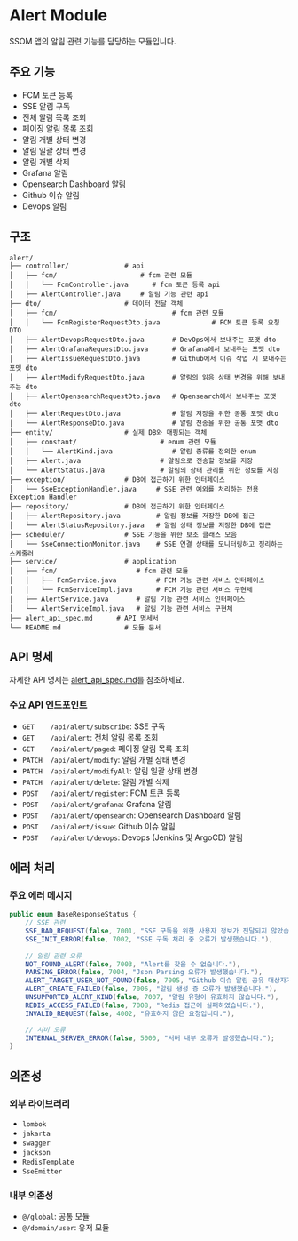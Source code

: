 # Alert Module

SSOM 앱의 알림 관련 기능를 담당하는 모듈입니다.

## 주요 기능

- FCM 토큰 등록
- SSE 알림 구독
- 전체 알림 목록 조회
- 페이징 알림 목록 조회
- 알림 개별 상태 변경
- 알림 일괄 상태 변경
- 알림 개별 삭제
- Grafana 알림
- Opensearch Dashboard 알림
- Github 이슈 알림
- Devops 알림

## 구조

```
alert/
├── controller/              # api
│   ├── fcm/                     # fcm 관련 모듈
│   │   └── FcmController.java      # fcm 토큰 등록 api
│   ├── AlertController.java     # 알림 기능 관련 api
├── dto/                     # 데이터 전달 객체
│   ├── fcm/                             # fcm 관련 모듈
│   │   └── FcmRegisterRequestDto.java             # FCM 토큰 등록 요청 DTO
│   ├── AlertDevopsRequestDto.java       # DevOps에서 보내주는 포맷 dto
│   ├── AlertGrafanaRequestDto.java      # Grafana에서 보내주는 포맷 dto
│   ├── AlertIssueRequestDto.java        # Github에서 이슈 작업 시 보내주는 포맷 dto
│   ├── AlertModifyRequestDto.java       # 알림의 읽음 상태 변경을 위해 보내주는 dto
│   ├── AlertOpensearchRequestDto.java   # Opensearch에서 보내주는 포맷 dto
│   ├── AlertRequestDto.java             # 알림 저장을 위한 공통 포맷 dto
│   └── AlertResponseDto.java            # 알림 전송을 위한 공통 포맷 dto
├── entity/                  # 실제 DB와 매핑되는 객체
│   ├── constant/                     # enum 관련 모듈
│   │   └── AlertKind.java               # 알림 종류를 정의한 enum
│   ├── Alert.java                    # 알림으로 전송할 정보를 저장
│   └── AlertStatus.java              # 알림의 상태 관리를 위한 정보를 저장
├── exception/               # DB에 접근하기 위한 인터페이스
│   └── SseExceptionHandler.java     # SSE 관련 예외를 처리하는 전용 Exception Handler
├── repository/              # DB에 접근하기 위한 인터페이스
│   ├── AlertRepository.java         # 알림 정보를 저장한 DB에 접근
│   └── AlertStatusRepository.java   # 알림 상태 정보를 저장한 DB에 접근
├── scheduler/               # SSE 기능을 위한 보조 클래스 모음
│   └── SseConnectionMonitor.java    # SSE 연결 상태를 모니터링하고 정리하는 스케줄러
├── service/                 # application
│   ├── fcm/                    # fcm 관련 모듈
│   │   ├── FcmService.java          # FCM 기능 관련 서비스 인터페이스
│   │   └── FcmServiceImpl.java      # FCM 기능 관련 서비스 구현체
│   ├── AlertService.java       # 알림 기능 관련 서비스 인터페이스
│   └── AlertServiceImpl.java   # 알림 기능 관련 서비스 구현체
├── alert_api_spec.md      # API 명세서
└── README.md                # 모듈 문서
```

## API 명세

자세한 API 명세는 [alert_api_spec.md](./alert_api_spec.md)를 참조하세요.

### 주요 API 엔드포인트

- `GET    /api/alert/subscribe`: SSE 구독
- `GET    /api/alert`: 전체 알림 목록 조회
- `GET    /api/alert/paged`: 페이징 알림 목록 조회
- `PATCH  /api/alert/modify`: 알림 개별 상태 변경
- `PATCH  /api/alert/modifyAll`: 알림 일괄 상태 변경
- `PATCH  /api/alert/delete`: 알림 개별 삭제
- `POST   /api/alert/register`: FCM 토큰 등록
- `POST   /api/alert/grafana`: Grafana 알림
- `POST   /api/alert/opensearch`: Opensearch Dashboard 알림
- `POST   /api/alert/issue`: Github 이슈 알림
- `POST   /api/alert/devops`: Devops (Jenkins 및 ArgoCD) 알림

## 에러 처리

### 주요 에러 메시지
```java
public enum BaseResponseStatus {
    // SSE 관련
    SSE_BAD_REQUEST(false, 7001, "SSE 구독을 위한 사용자 정보가 전달되지 않았습니다."),
    SSE_INIT_ERROR(false, 7002, "SSE 구독 처리 중 오류가 발생했습니다."),
    
    // 알림 관련 오류
    NOT_FOUND_ALERT(false, 7003, "Alert를 찾을 수 없습니다."),
    PARSING_ERROR(false, 7004, "Json Parsing 오류가 발생했습니다."),
    ALERT_TARGET_USER_NOT_FOUND(false, 7005, "Github 이슈 알림 공유 대상자가 조회되지 않습니다."),
    ALERT_CREATE_FAILED(false, 7006, "알림 생성 중 오류가 발생했습니다."),
    UNSUPPORTED_ALERT_KIND(false, 7007, "알림 유형이 유효하지 않습니다."),
    REDIS_ACCESS_FAILED(false, 7008, "Redis 접근에 실패하였습니다."),
    INVALID_REQUEST(false, 4002, "유효하지 않은 요청입니다."),

    // 서버 오류
    INTERNAL_SERVER_ERROR(false, 5000, "서버 내부 오류가 발생했습니다.");
}
```

## 의존성

### 외부 라이브러리
- `lombok`
- `jakarta`
- `swagger`
- `jackson`
- `RedisTemplate`
- `SseEmitter`

### 내부 의존성
- `@/global`: 공통 모듈
- `@/domain/user`: 유저 모듈

